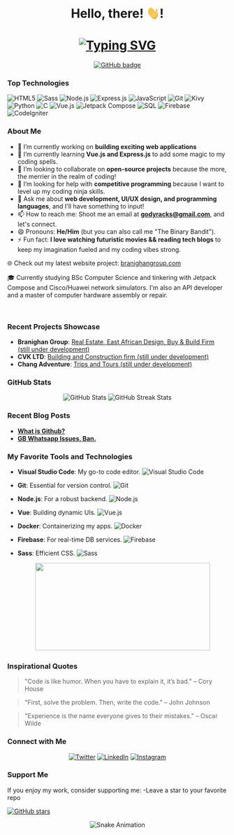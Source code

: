 <h1 align="center">Hello, there! <img src="https://raw.githubusercontent.com/ABSphreak/ABSphreak/master/gifs/Hi.gif" width="30px" height="32px" style="margin-bottom: -5px;"/>!</h1>

<h1 align="center">
  <a href="https://git.io/typing-svg">
    <img src="https://readme-typing-svg.herokuapp.com?font=Fira+Code&pause=1000&width=435&lines=I'm+Godfrey+Matagaro!...;A+Software+Developer+...;and+Web+Designer...;Enhance+your+coding+experience+!🖤&center=true&size=20" alt="Typing SVG" />
  </a>
</h1>

<p align="center">
  <a href="https://github.com/GodyRacks?tab=followers">
    <img src="https://img.shields.io/github/followers/GodyRacks?label=Followers&logo=GitHub&style=for-the-badge&hide_border=true" alt="GitHub badge"/>
  </a>
</p>

### Top Technologies
![HTML5](https://img.shields.io/badge/html5-%23E34F26.svg?style=for-the-badge&logo=html5&logoColor=white)
![Sass](https://img.shields.io/badge/sass-%23CC6699.svg?style=for-the-badge&logo=sass&logoColor=white)
![Node.js](https://img.shields.io/badge/node.js-%23339933.svg?style=for-the-badge&logo=node.js&logoColor=white)
![Express.js](https://img.shields.io/badge/express.js-%23404d59.svg?style=for-the-badge&logo=express&logoColor=white)
![JavaScript](https://img.shields.io/badge/javascript-%23323330.svg?style=for-the-badge&logo=javascript&logoColor=%23F7DF1E)
![Git](https://img.shields.io/badge/git-%23F05033.svg?style=for-the-badge&logo=git&logoColor=white)
![Kivy](https://img.shields.io/badge/kivy-%23FF8700.svg?style=for-the-badge&logo=kivy&logoColor=white)
![Python](https://img.shields.io/badge/python-%2314354C.svg?style=for-the-badge&logo=python&logoColor=white)
![C](https://img.shields.io/badge/c-%2300599C.svg?style=for-the-badge&logo=c&logoColor=white)
![Vue.js](https://img.shields.io/badge/Vue.js-4FC08D?style=for-the-badge&logo=vue-dot-js&logoColor=white)
![Jetpack Compose](https://img.shields.io/badge/jetpack%20compose-%23000000.svg?style=for-the-badge&logo=android&logoColor=white)
![SQL](https://img.shields.io/badge/SQL-00000F?style=for-the-badge&logo=sqlite&logoColor=white)
![Firebase](https://img.shields.io/badge/Firebase-FFCA28?style=for-the-badge&logo=firebase&logoColor=white)
![CodeIgniter](https://img.shields.io/badge/CodeIgniter-%23EE432E.svg?style=for-the-badge&logo=codeigniter&logoColor=white)

### About Me
- 🔭 I’m currently working on **building exciting web applications**
- 🌱 I’m currently learning **Vue.js and Express.js** to add some magic to my coding spells.
- 👯 I’m looking to collaborate on **open-source projects** because the more, the merrier in the realm of coding!
- 🤔 I’m looking for help with **competitive programming** because I want to level up my coding ninja skills.
- 💬 Ask me about **web development, UI/UX design, and programming languages**, and I'll have something to input!
- 📫 How to reach me: Shoot me an email at **[godyracks@gmail.com](mailto:godyracks@gmail.com)**, and let's connect.
- 😄 Pronouns: **He/Him** (but you can also call me "The Binary Bandit").
- ⚡ Fun fact: **I love watching futuristic movies && reading tech blogs** to keep my imagination fueled and my coding vibes strong.

🌐 Check out my latest website project: [branighangroup.com](https://branighangroup.com)

🎓 Currently studying BSc Computer Science and tinkering with Jetpack Compose and Cisco/Huawei network simulators. I'm also an API developer and a master of computer hardware assembly or repair.

<div id="header" align="center">
  <img src="https://komarev.com/ghpvc/?username=godyracks&style=for-the-badge&color=blue" alt=""/>
</div>

### Recent Projects Showcase
- **Branighan Group**: [Real Estate, East African Design, Buy & Build Firm (still under development)](https://branighangroup.com)
- **CVK LTD**: [Building and Construction firm (still under development)](https://corneliusventures.co.ke)
- **Chang Adventure**: [Trips and Tours (still under development) ](https://changadventure.co.ke)

### GitHub Stats
<p align="center">
  <img src="https://github-readme-stats.vercel.app/api?username=GodyRacks&show_icons=true&theme=radical" alt="GitHub Stats"/>
  <img src="https://github-readme-streak-stats.herokuapp.com/?user=GodyRacks&theme=radical" alt="GitHub Streak Stats"/>
</p>



### Recent Blog Posts
- **[What is Github?](https://thinkwemake.com/blog/full-article/level-up-your-coding-journey:-why-github-is-essential-for-beginners-and-how-to-get-started)**
- **[GB Whatsapp Issues, Ban.](https://thinkwemake.com/blog/full-article/unpacking-whatsapp-gb:-issues,-privacy-concerns,-and-transitioning-to-official-messenger)**




### My Favorite Tools and Technologies
- **Visual Studio Code**: My go-to code editor.
  <img src="https://img.shields.io/badge/Visual%20Studio%20Code-0078d7?style=flat-square&logo=visual-studio-code&logoColor=white" alt="Visual Studio Code"/>
- **Git**: Essential for version control.
  <img src="https://img.shields.io/badge/Git-F05032?style=flat-square&logo=git&logoColor=white" alt="Git"/>
- **Node.js**: For a robust backend.
  <img src="https://img.shields.io/badge/Node.js-339933?style=flat-square&logo=node-dot-js&logoColor=white" alt="Node.js"/>
- **Vue**: Building dynamic UIs.
  <img src="https://img.shields.io/badge/Vue.js-4FC08D?style=flat-square&logo=vue-dot-js&logoColor=white" alt="Vue.js"/>
- **Docker**: Containerizing my apps.
  <img src="https://img.shields.io/badge/Docker-2496ED?style=flat-square&logo=docker&logoColor=white" alt="Docker"/>
- **Firebase**: For real-time DB services.
  <img src="https://img.shields.io/badge/Firebase-FFCA28?style=flat-square&logo=firebase&logoColor=white" alt="Firebase"/>
- **Sass**: Efficient CSS.
  <img src="https://img.shields.io/badge/Sass-CC6699?style=flat-square&logo=sass&logoColor=white" alt="Sass"/>

  <p align="center">
 
  <img width="400" height="200" src="https://github-readme-stats.vercel.app/api/top-langs/?username=godyracks&size_weight=0.0005&count_weight=0.3&layout=compact&theme=radical">
</p>

### Inspirational Quotes
> "Code is like humor. When you have to explain it, it’s bad." – Cory House

> "First, solve the problem. Then, write the code." – John Johnson

> "Experience is the name everyone gives to their mistakes." – Oscar Wilde

### Connect with Me
<p align="center">
  <a href="https://twitter.com/Racks_Softwares" target="_blank"><img alt="Twitter" src="https://img.shields.io/badge/Twitter-%231DA1F2.svg?&style=for-the-badge&logo=Twitter&logoColor=white"/></a>
  <a href="https://www.linkedin.com/in/godfrey-onyinkwa-93712827a/" target="_blank"><img alt="LinkedIn" src="https://img.shields.io/badge/LinkedIn-%230077B5.svg?&style=for-the-badge&logo=LinkedIn&logoColor=white"/></a>
  <a href="https://www.instagram.com/gody_racks/" target="_blank"><img alt="Instagram" src="https://img.shields.io/badge/Instagram-%23E4405F.svg?&style=for-the-badge&logo=Instagram&logoColor=white"/></a>
</p>

### Support Me
If you enjoy my work, consider supporting me:
-Leave a star to your favorite repo

[![GitHub stars](https://img.shields.io/github/stars/GodyRacks/GodyRacks.svg?style=social&label=Star)](https://github.com/GodyRacks/GodyRacks)

<p align="center">
  <img src="https://raw.githubusercontent.com/GodyRacks/GodyRacks/main/github-snake.svg" alt="Snake Animation"/>
</p>





